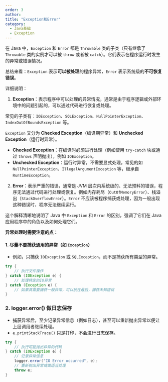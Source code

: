 ```yaml
---
order: 3
author: 
title: "Exception和Error"
category:
  - Java基础
  - Exception
---
```


在 Java 中，`Exception` 和 `Error` 都是 `Throwable` 类的子类（只有继承了 `Throwable` 类的实例才可以被 `throw` 或者被 `catch`）。它们表示在程序运行时发生的异常或错误情况。

总结来看：`Exception` 表示**可以被处理**的程序异常，`Error` 表示系统级的**不可恢复错误**。

详细说明：

1) **Exception**：表示程序中可以处理的异常情况，通常是由于程序逻辑或外部环境中的问题引起的，可以通过代码进行恢复或处理。

常见的子类有：`IOException`、`SQLException`、`NullPointerException`、`IndexOutOfBoundsException` 等。

`Exception` 又分为 **Checked Exception**（编译期异常）和 **Unchecked Exception**（运行时异常）。

- **Checked Exception**：在编译时必须进行处理（例如使用 `try-catch` 块或通过 `throws` 声明抛出），例如 `IOException`。
- **Unchecked Exception**：运行时异常，不需要显式处理，常见的如 `NullPointerException`、`IllegalArgumentException` 等，继承自 `RuntimeException`。

2) **Error**：表示严重的错误，通常是 JVM 层次内系统级的、无法预料的错误，程序无法通过代码进行处理或恢复。例如内存耗尽（`OutOfMemoryError`）、栈溢出（`StackOverflowError`）。`Error` 不应该被程序捕获或处理，因为一般出现这种错误时，程序无法继续运行。

这个解释清晰地说明了 Java 中 `Exception` 和 `Error` 的区别，强调了它们在 Java 应用程序中的角色以及如何处理它们。



**异常处理时需要注意的点：**

#### 1. **尽量不要捕获通用的异常（如 `Exception`）**

- 例如，只捕获 `IOException` 或 `SQLException`，而不是捕获所有类型的异常。

```java
try {
    // 执行文件操作
} catch (IOException e) {
    // 处理特定的IO异常
} catch (Exception e) {
    // 如果真需要捕获一般异常，可以放在最后，捕获未知错误
}
```

### 2.   logger.error() 做日志保存

- 捕获异常后，至少记录异常信息（例如日志），甚至可以重新抛出异常以便让上层调用者继续处理。
- `e.printStackTrace()` 只是打印，不会进行日志保存。

```java
try {
    // 执行可能抛出异常的代码
} catch (IOException e) {
    // 记录异常信息
    logger.error("IO Error occurred", e);
    // 重新抛出异常或做适当处理
    throw e;
}
```



